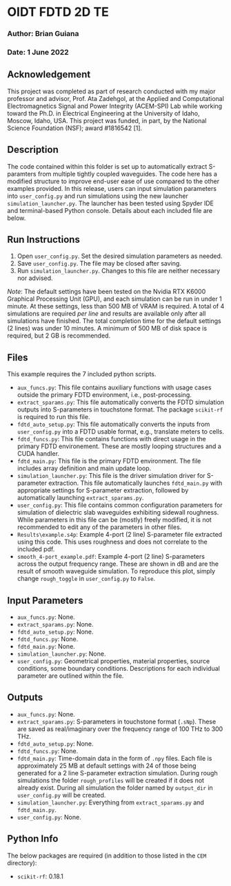 # OIDT FDTD 2D TE
### Author: Brian Guiana
### Date: 1 June 2022
## Acknowledgement
This project was completed as part of research conducted with my major professor and advisor, Prof. Ata Zadehgol, at the Applied and Computational Electromagnetics Signal and Power Integrity (ACEM-SPI) Lab while working toward the Ph.D. in Electrical Engineering at the University of Idaho, Moscow, Idaho, USA. This project was funded, in part, by the National Science Foundation (NSF); award #1816542 [1].

## Description
The code contained within this folder is set up to automatically extract S-paramters from multiple tightly coupled waveguides. The code here has a modified structure to improve end-user ease of use compared to the other examples provided. In this release, users can input simulation parameters into `user_config.py` and run simulations using the new launcher `simulation_launcher.py`. The launcher has been tested using Spyder IDE and terminal-based Python console. Details about each included file are below.

## Run Instructions
1. Open `user_config.py`. Set the desired simulation parameters as needed.
2. Save `user_config.py`. The file may be closed after saving.
3. Run `simulation_launcher.py`. Changes to this file are neither necessary nor advised.

*Note*: The default settings have been tested on the Nvidia RTX K6000 Graphical Processing Unit (GPU), and each simulation can be run in under 1 minute. At these settings, less than 500 MB of VRAM is required. A total of 4 simulations are required _*per line*_ and results are available only after all simulations have finished. The total completion time for the default settings (2 lines) was under 10 minutes. A minimum of 500 MB of disk space is required, but 2 GB is recommended.

## Files
This example requires the 7 included python scripts.
- `aux_funcs.py`: This file contains auxiliary functions with usage cases outside the primary FDTD environment, i.e., post-processing.
- `extract_sparams.py`: This file automatically converts the FDTD simulation outputs into S-parameters in touchstone format. The package `scikit-rf` is required to run this file.
- `fdtd_auto_setup.py`: This file automatically converts the inputs from `user_config.py` into a FDTD usable format, e.g., translate meters to cells.
- `fdtd_funcs.py`: This file contains functions with direct usage in the primary FDTD environement. These are mostly looping structures and a CUDA handler.
- `fdtd_main.py`: This file is the primary FDTD environment. The file includes array definition and main update loop.
- `simulation_launcher.py`: This file is the driver simulation driver for S-parameter extraction. This file automatically launches `fdtd_main.py` with appropriate settings for S-parameter extraction, followed by automatically launching `extract_sparams.py`.
- `user_config.py`: This file contains common configuration parameters for simulation of dielectric slab waveguides exhibiting sidewall roughness. While parameters in this file can be (mostly) freely modified, it is not recommended to edit any of the parameters in other files.
- `Results\example.s4p`: Example 4-port (2 line) S-parameter file extracted using this code. This uses roughness and does not correlate to the included pdf.
- `smooth_4-port_example.pdf`: Example 4-port (2 line) S-parameters across the output frequency range. These are shown in dB and are the result of smooth waveguide simulation. To reproduce this plot, simply change `rough_toggle` in `user_config.py` to `False`.

## Input Parameters
- `aux_funcs.py`: None.
- `extract_sparams.py`: None.
- `fdtd_auto_setup.py`: None.
- `fdtd_funcs.py`: None.
- `fdtd_main.py`: None.
- `simulation_launcher.py`: None.
- `user_config.py`: Geometrical properties, material properties, source conditions, some boundary conditions. Descriptions for each individual parameter are outlined within the file.

## Outputs
- `aux_funcs.py`: None.
- `extract_sparams.py`: S-parameters in touchstone format (`.sNp`). These are saved as real/imaginary over the frequency range of 100 THz to 300 THz.
- `fdtd_auto_setup.py`: None.
- `fdtd_funcs.py`: None.
- `fdtd_main.py`: Time-domain data in the form of `.npy` files. Each file is approximately 25 MB at default settings with 24 of those being generated for a 2 line S-parameter extraction simulation. During rough simulations the folder `rough_profiles` will be created if it does not already exist. During all simulation the folder named by `output_dir` in `user_config.py` will be created.
- `simulation_launcher.py`: Everything from `extract_sparams.py` and `fdtd_main.py`.
- `user_config.py`: None.

## Python Info
The below packages are required (in addition to those listed in the `CEM` directory):
- `scikit-rf`: 0.18.1
